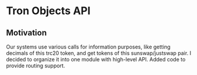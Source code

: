 # Tron Objects API
## Motivation
Our systems use various calls for information purposes, like getting decimals of this trc20 token, and get tokens of this sunswap/justswap pair.
I decided to organize it into one module with high-level API. Added code to provide routing support.
